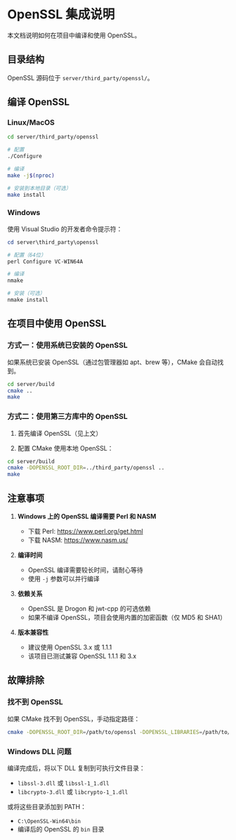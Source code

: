 # OpenSSL 集成说明

本文档说明如何在项目中编译和使用 OpenSSL。

## 目录结构

OpenSSL 源码位于 `server/third_party/openssl/`。

## 编译 OpenSSL

### Linux/MacOS

```bash
cd server/third_party/openssl

# 配置
./Configure

# 编译
make -j$(nproc)

# 安装到本地目录（可选）
make install
```

### Windows

使用 Visual Studio 的开发者命令提示符：

```powershell
cd server\third_party\openssl

# 配置（64位）
perl Configure VC-WIN64A

# 编译
nmake

# 安装（可选）
nmake install
```

## 在项目中使用 OpenSSL

### 方式一：使用系统已安装的 OpenSSL

如果系统已安装 OpenSSL（通过包管理器如 apt、brew 等），CMake 会自动找到。

```bash
cd server/build
cmake ..
make
```

### 方式二：使用第三方库中的 OpenSSL

1. 首先编译 OpenSSL（见上文）

2. 配置 CMake 使用本地 OpenSSL：

```bash
cd server/build
cmake -DOPENSSL_ROOT_DIR=../third_party/openssl ..
make
```

## 注意事项

1. **Windows 上的 OpenSSL 编译需要 Perl 和 NASM**
   - 下载 Perl: https://www.perl.org/get.html
   - 下载 NASM: https://www.nasm.us/

2. **编译时间**
   - OpenSSL 编译需要较长时间，请耐心等待
   - 使用 `-j` 参数可以并行编译

3. **依赖关系**
   - OpenSSL 是 Drogon 和 jwt-cpp 的可选依赖
   - 如果不编译 OpenSSL，项目会使用内置的加密函数（仅 MD5 和 SHA1）

4. **版本兼容性**
   - 建议使用 OpenSSL 3.x 或 1.1.1
   - 该项目已测试兼容 OpenSSL 1.1.1 和 3.x

## 故障排除

### 找不到 OpenSSL

如果 CMake 找不到 OpenSSL，手动指定路径：

```bash
cmake -DOPENSSL_ROOT_DIR=/path/to/openssl -DOPENSSL_LIBRARIES=/path/to/openssl/lib ..
```

### Windows DLL 问题

编译完成后，将以下 DLL 复制到可执行文件目录：
- `libssl-3.dll` 或 `libssl-1_1.dll`
- `libcrypto-3.dll` 或 `libcrypto-1_1.dll`

或将这些目录添加到 PATH：
- `C:\OpenSSL-Win64\bin`
- 编译后的 OpenSSL 的 `bin` 目录
